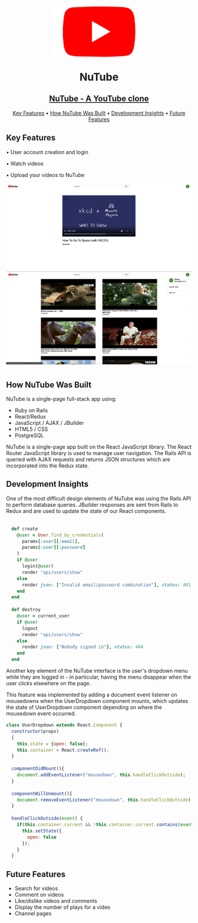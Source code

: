 <h1 align="center"> 
  <br/>
  <img src="app/assets/images/tubelogo.png" alt="NuTube" width="250">
  <br/>
  <p>NuTube</p>
</h1>

<a href="https://itsnutube.herokuapp.com"><h2 align="center">NuTube - A YouTube clone</h2></a>

<p align="center">
  <a href="#Key Features">Key Features</a> •
  <a href="#How NuTube Was Built">How NuTube Was Built</a> •
  <a href="Development Insights">Development Insights</a> •
  <a href="#Future Features">Future Features</a>
</p>

## Key Features

 • User account creation and login

 • Watch videos
 
 • Upload your videos to NuTube


  <img src="video_page.png" alt="Video Page" width="650">



<img src="dropdown_menu.png" alt="Dropdown Menu" width="650">

<h1></h1>

## How NuTube Was Built

NuTube is a single-page full-stack app using:

- Ruby on Rails
- React/Redux
- JavaScript / AJAX / JBuilder
- HTML5 / CSS
- PostgreSQL

NuTube is a single-page app built on the React JavaScript library. The React Router JavaScript library is used to manage user navigation. The Rails API is queried with AJAX requests and returns JSON structures which are incorporated into the Redux state. 

## Development Insights

One of the most difficult design elements of NuTube was using the Rails API to perform database queries. JBuilder responses are sent from Rails to Redux and are used to update the state of our React components.

```rb

  def create 
    @user = User.find_by_credentials(
      params[:user][:email],
      params[:user][:password]
    )
    if @user
      login(@user)
      render "api/users/show"
    else
      render json: ["Invalid email/password combination"], status: 401
    end
  end

  def destroy
    @user = current_user
    if @user
      logout
      render "api/users/show"
    else 
      render json: ["Nobody signed in"], status: 404
    end
  end


```

Another key element of the NuTube interface is the user's dropdown menu while they are logged in - in particular, having the menu disappear when the user clicks elsewhere on the page. 

This feature was implemented by adding a document event listener on mousedowns when the UserDropdown component mounts, which updates the state of UserDropdown component depending on where the mousedown event occurred.

```js
class UserDropdown extends React.Component {
  constructor(props)
  {
    this.state = {open: false};
    this.container = React.createRef();
  }

  componentDidMount(){
    document.addEventListener("mousedown", this.handleClickOutside);
  }

  componentWillUnmount(){
    document.removeEventListener("mousedown", this.handleClickOutside);
  }

  handleClickOutside(event) {
    if(this.container.current && !this.container.current.contains(event.target)){
      this.setState({
        open: false
      });
    }
  }

```

## Future Features

  - Search for videos
  - Comment on videos
  - Like/dislike videos and comments
  - Display the number of plays for a video
  - Channel pages
